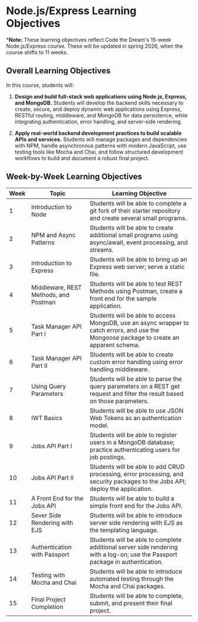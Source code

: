 # Node.js/Express Learning Objectives

***Note:** These learning objectives reflect Code the Dream's 15-week Node.js/Express course. These will be updated in spring 2026, when the course shifts to 11 weeks. 

## Overall Learning Objectives

In this course, students will:

1. **Design and build full-stack web applications using Node.js, Express, and MongoDB.**
Students will develop the backend skills necessary to create, secure, and deploy dynamic web applications using Express, RESTful routing, middleware, and MongoDB for data persistence, while integrating authentication, error handling, and server-side rendering.

2. **Apply real-world backend development practices to build scalable APIs and services.**
Students will manage packages and dependencies with NPM, handle asynchronous patterns with modern JavaScript, use testing tools like Mocha and Chai, and follow structured development workflows to build and document a robust final project.

## Week-by-Week Learning Objectives

| Week | Topic                                 | Learning Objective                                                                                                                        |
|------|---------------------------------------|-------------------------------------------------------------------------------------------------------------------------------------------|
| 1    | Introduction to Node                  | Students will be able to complete a git fork of their starter repository and create several small programs.                               |
| 2    | NPM and Async Patterns                | Students will be able to create additional small programs using async/await, event processing, and streams.                               |
| 3    | Introduction to Express               | Students will be able to bring up an Express web server; serve a static file.                                                             |
| 4    | Middleware, REST Methods, and Postman | Students will be able to test REST Methods using Postman, create a front end for the sample application.                                  |
| 5    | Task Manager API Part I               | Students will be able to access MongoDB, use an async wrapper to catch errors, and use the Mongoose package to create an apparent schema. |
| 6    | Task Manager API Part II              | Students will be able to create custom error handling using error handling middleware.                                                    |
| 7    | Using Query Parameters                | Students will be able to parse the query parameters on a REST get request and filter the result based on those parameters.                |
| 8    | IWT Basics                            | Students will be able to use JSON Web Tokens as an authentication model.                                                                  |
| 9    | Jobs API Part I                       | Students will be able to register users in a MongoDB database; practice authenticating users for job postings.                            |
| 10   | Jobs API Part II                      | Students will be able to add CRUD processing, error processing, and security packages to the Jobs API; deploy the application.            |
| 11   | A Front End for the Jobs API          | Students will be able to build a simple front end for the Jobs API.                                                                       |
| 12   | Sever Side Rendering with EJS         | Students will be able to introduce server side rendering with EJS as the templating language.                                             |
| 13   | Authentication with Passport          | Students will be able to complete additional server side rendering with a log-on; use the Passport package in authentication.             |
| 14   | Testing with Mocha and Chai           | Students will be able to introduce automated testing through the Mocha and Chai packages.                                                 |
| 15   | Final Project Completion              | Students will be able to complete, submit, and present their final project.                                                               |
